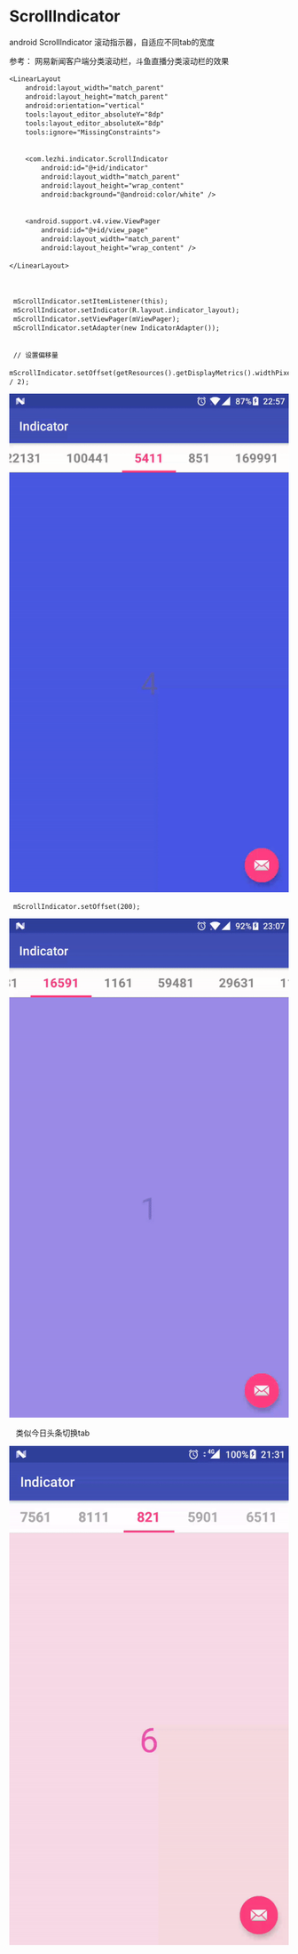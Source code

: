 # ScrollIndicator
android ScrollIndicator 
滚动指示器，自适应不同tab的宽度

参考： 网易新闻客户端分类滚动栏，斗鱼直播分类滚动栏的效果

    
    <LinearLayout
        android:layout_width="match_parent"
        android:layout_height="match_parent"
        android:orientation="vertical"
        tools:layout_editor_absoluteY="8dp"
        tools:layout_editor_absoluteX="8dp"
        tools:ignore="MissingConstraints">
        

        <com.lezhi.indicator.ScrollIndicator
            android:id="@+id/indicator"
            android:layout_width="match_parent"
            android:layout_height="wrap_content"
            android:background="@android:color/white" />
            

        <android.support.v4.view.ViewPager
            android:id="@+id/view_page"
            android:layout_width="match_parent"
            android:layout_height="wrap_content" />
            
    </LinearLayout>
    
    
    
     mScrollIndicator.setItemListener(this);
     mScrollIndicator.setIndicator(R.layout.indicator_layout);
     mScrollIndicator.setViewPager(mViewPager);
     mScrollIndicator.setAdapter(new IndicatorAdapter());
     
     
     // 设置偏移量
     mScrollIndicator.setOffset(getResources().getDisplayMetrics().widthPixels / 2);
    
![](https://github.com/yemahuang/ScrollIndicator/blob/master/offset_center.gif)
    
    
     mScrollIndicator.setOffset(200);
    
![Alt Text](https://github.com/yemahuang/ScrollIndicator/blob/master/offset_200.gif)

    类似今日头条切换tab

![Alt Text](https://github.com/yemahuang/ScrollIndicator/blob/master/indicator_text.gif)
     
     
